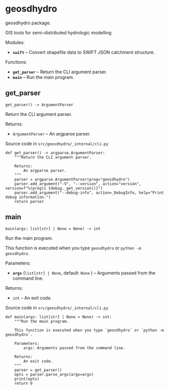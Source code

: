 # geosdhydro

geosdhydro package.

GIS tools for semi-distributed hydrologic modelling

Modules:

- **`swift`** – Convert shapefile data to SWIFT JSON catchment structure.

Functions:

- **`get_parser`** – Return the CLI argument parser.
- **`main`** – Run the main program.

## get_parser

```
get_parser() -> ArgumentParser

```

Return the CLI argument parser.

Returns:

- `ArgumentParser` – An argparse parser.

Source code in `src/geosdhydro/_internal/cli.py`

```
def get_parser() -> argparse.ArgumentParser:
    """Return the CLI argument parser.

    Returns:
        An argparse parser.
    """
    parser = argparse.ArgumentParser(prog="geosdhydro")
    parser.add_argument("-V", "--version", action="version", version=f"%(prog)s {debug._get_version()}")
    parser.add_argument("--debug-info", action=_DebugInfo, help="Print debug information.")
    return parser

```

## main

```
main(args: list[str] | None = None) -> int

```

Run the main program.

This function is executed when you type `geosdhydro` or `python -m geosdhydro`.

Parameters:

- **`args`** (`list[str] | None`, default: `None` ) – Arguments passed from the command line.

Returns:

- `int` – An exit code.

Source code in `src/geosdhydro/_internal/cli.py`

```
def main(args: list[str] | None = None) -> int:
    """Run the main program.

    This function is executed when you type `geosdhydro` or `python -m geosdhydro`.

    Parameters:
        args: Arguments passed from the command line.

    Returns:
        An exit code.
    """
    parser = get_parser()
    opts = parser.parse_args(args=args)
    print(opts)
    return 0

```
